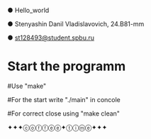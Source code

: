 ●    Hello_world

● Stenyashin Danil Vladislavovich, 24.B81-mm

● st128493@student.spbu.ru


#  Start the programm
#Use "make"      

#For the start write "./main" in concole      

#For correct close using "make clean"        

✦✦✦ⓒⓞⓕⓕⓔⓔ✦ⓣⓘⓜⓔ✦✦✦
